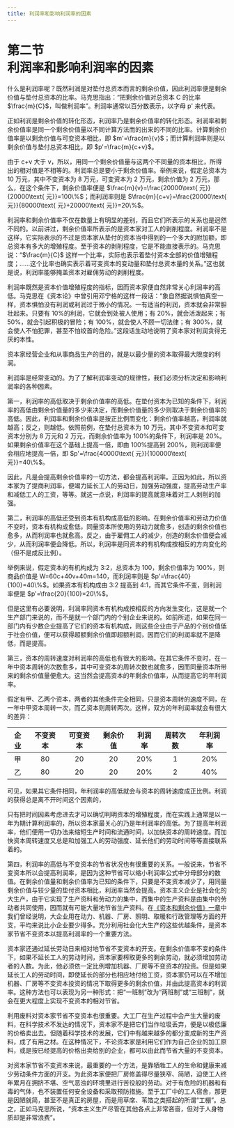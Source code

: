 ```yaml
---
title: 利润率和影响利润率的因素
---
```


# 第二节<br>**利润率和影响利润率的因素**

什么是利润率呢？既然利润是对垫付总资本而言的剩余价值，因此利润率便是剩余价值与垫付总资本的比率。马克思指出：“把剩余价值对总资本 C 的比率 $\frac{m}{C}$，叫做利润率”。利润率通常以百分数表示，以字母 p' 来代表。

正如利润是剩余价值的转化形态，利润率乃是剩余价值率的转化形态。利润率和剩余价值率是同一个剩余价值量以不同计算方法而的出来的不同的比率。计算剩余价值率是以剩余价值与可变资本相比，即 $m'=\frac{m}{v}$；而计算利润率则是以剩余价值与垫付总资本相比，即 $p'=\frac{m}{c+v}$。

由于 c+v 大于 v，所以，用同一个剩余价值量与这两个不同量的资本相比，所得出的相对值是不相等的。利润率总是要小于剩余价值率。举例来说，假定总资本为 10 万元，其中不变资本为 8 万元，可变资本为 2 万元，剩余价值为 2 万元，那么，在这个条件下，剩余价值率便是 $\frac{m}{v}=\frac{20000\text{ 元}}{20000\text{ 元}}=100\%$；而利润率则是 $\frac{m}{c+v}=\frac{20000\text{ 元}}{80000\text{ 元}+20000\text{ 元}}=20\%$。

利润率和剩余价值率不仅在数量上有明显的差别，而且它们所表示的关系也是迥然不同的。以前讲过，剩余价值率所表示的是资本家对工人的剥削程度。利润率不是这样，它实际表示的不过是资本家从垫付的资本当中得到的一个多大的附加额，即总资本有多大的增殖程度。至于资本的剥削程度，它是不能直接表示的。马克思说：“$\frac{m}{C}$ 这样一个比率，实际也表示着垫付资本全部的价值增殖程度；……这个比率也确实表示着可变资本的变动量和垫付总资本量的关系。”这也就是说，利润率能够掩盖资本对雇佣劳动的剥削程度。

利润率既然是资本价值增殖程度的指标，因而资本家便自然非常关心利润率的高低。马克思在《资本论》中曾引用邓宁格的这样一段话：“象自然据说惧怕真空一样，资本惧怕没有利润或利润过于微小的情况。一有适当的利润，资本就会非常胆壮起来。只要有 10%的利润，它就会到处被人使用；有 20%，就会活泼起来；有 50%，就会引起积极的冒险；有 100%，就会使人不顾一切法律；有 300%，就会使人不怕犯罪，甚至不怕绞首的危险。”这段话生动地说明了资本家对利润贪得无厌的本性。

资本家经营企业和从事商品生产的目的，就是以最少量的资本取得最大限度的利润。

利润率是经常变动的。为了了解利润率变动的规律性，我们必须分析决定和影响利润率的各种因素。

第一，利润率的高低取决于剩余价值率的高低。在垫付资本为已知的条件下，利润率的高低由剩余价值量的多少来决定，而剩余价值量的多少则取决于剩余价值率的高低。因此，利润率和剩余价值率是按正比例而变化：剩余价值率越高，利润率就越高；反之，则越低。依照前例，在垫付总资本为 10 万元，其中不变资本和可变资本分别为 8 万元和 2 万元，而剩余价值率为 100%的条件下，利润率是 20%。如果剩余价值率在这个基础上提高一倍，即由 100%提高到 200%，则利润率便会相应地提高一倍，即 $p'=\frac{40000\text{ 元}}{100000\text{ 元}}=40\%$。

因此，凡是会提高剩余价值率的一切方法，都会提高利润率。正因为如此，所以资本家为了提商利润率，便竭力延长工人的劳动日，加强劳动强度，提高劳动生产率和减低工人的工资，等等。就这一点说，利润率的提高就意味着对工人剥削的加强。

第二，利润率的高低还受到资本有机构成高低的影响。在剩余价值率和劳动力价值不变时，资本有机构成愈低，同量资本所使用的劳动力就愈多，创造的剩余价值也愈多，从而利润率也就愈高。反之，由于雇佣工人的减少，创造的剩余价值便会减少，从而利润率便会降低。所以，利润率是同资本的有机构成按相反的方向变化的（但不是成反比例）。

举例来说，假定资本的有机构成为 3:2，总资本为 100，剩余价值率为 100%，则商品价值是 W=60c+40v+40m=140，而利润率则是 $p'=\frac{40}{100}=40\%$。如果资本有机构成由 3:2 提高到 4:1，而其它条件不变，则利润率便是 $p'=\frac{20}{100}=20\%$。

但是这里有必要说明，利润率同资本有机构成按相反的方向发生变化，这是就一个生产部门来说的，而不是就一个部门内的个别企业来说的。如前所述，如果在同一部门内有少数企业提高了它们的资本有机构成，则这些企业由于产品的个别价值低于社会价值，便可以获得超额剩余价值即超额利润，因而它们的利润率就不是降低，而是提高。

第三，资本的周转速度对利润率的高低也有很大的影响。在其它条件不变时，在一年中资本周转的次数愈多，其中可变资本的周转次数也就愈多，因而同量资本所带来的剩余价值量便愈大。这当然会提高资本的年剩余价值率，从而提高它的年利润率。

假定有甲、乙两个资本，两者的其他条件完全相同，只是资本周转的速度不同，在一年中甲资本周转一次，而乙资本则周转两次。这样，双方的年利润率就会有很大的差异：

<center>

| 企业 | 不变资本 | 可变资本 | 剩余价值 | 利润率 | 周转次数 | 年利润率 |
| :---: | :---: | :---: | :---: | :---: | :---: | :---: |
| 甲 | 80 | 20 | 20 | 20% | 1 | 20% |
| 乙 | 80 | 20 | 20 | 20% | 2 | 40% |

</center>

可见，如果其它条件相同，年利润率的高低就会与资本的周转速度成正比例。利润的获得总是离不开时间这个因素的，

只有把时间因素考虑进去才可以确切判明资本的增殖程度，而在实践上通常是以一年为期计算利润率的，所以资本家最关心的乃是年利润率的高低。为了提高年利润率，他们便用一切办法来缩短生产时间和流通时间，以加快资本的周转速度。而加快资本周转速度又总是和加强工人的劳动强度、延长他们的劳动时间等等直接联系着的。

第四，利润率的高低与不变资本的节省状况也有很重要的关系。一般说来，节省不变资本所以会提高利润率，是因为这种节省可以缩小利润率公式中分母部分的数值。在剩余价值量和剩余价值率为已知的条件下，只要是不变资本减少了，用同量剩余价值与较少量的垫付资本相比，利润率当然会提高。资本主义企业是社会化的大生产，由于它实现了生产资料和劳动力的集中，而集中的生产资料是由集中的劳动者共同使用，因而就有可能大量地节省生产资料。在[《资本和剩余价值》一章](../chap-02/index.md)中我们曾经说明，大企业用在动力、机器、厂房、照明、取暖和行政管理等方面的开支，平均来说比小企业要少得多。充分利用社会化大生产的这些优越条件，是资本家节省不变资本以提高利润率的一个重要方法。

资本家还通过延长劳动日来相对地节省不变资本的开支。在剩余价值率不变的条件下，如果不延长工人的劳动时间，资本家要榨取更多的剩余劳动，就必须增加劳动者的人数。为此，他必须依一定比例增加机器、厂房等不变资本的投资。但是如果延长工人的劳动时间，即使延长的部分也相应地付给工资，资本家仍可以在不增加机器、厂房等不变资本投资的情况下取得更多的剩余价值，并由此提高资本的利润率。这种方法也可以表现为另一种形式：把“一班制”改为“两班制”或“三班制”，就会在更大程度上实现不变资本的相对节省。

利用废料对资本家节省不变资本也很重要。大工厂在生产过程中会产生大量的废料，在科学技术不发达的情况下，资本家不是把它们当作垃圾丢弃，便是以极低廉的价格卖出去。但随着科学技术的发展，它们中有越来越多的都分变成新的生产资料，成了有用之材。在这种情况下，不论资本家是利用它们作为自己企业的加工原料，或是按已经提高的价格出卖给别的企业，都可以由此而节省大量的不变资本。

对资本家节省不变资本来说，最重要的一个方法，是靠牺牲工人的生命和健康来减少劳动条件方面的开支。为此资本家便把厂房修盖得尽量狭窄、简陋，迫使工人终年累月在拥挤不堪、空气恶浊的环境里进行苦役般的劳动。对于有危险的机器和有毒的气体，也不装置任何安全设备和采取预防措施。至于工厂中的工人宿舍，那更是因陋就简，甚至不是真正的房屋，而是用草席、苇箔之类搭起的所谓“工棚”。总之，正如马克思所说，“资本主义生产尽管在其他各点上非常吝啬，但对于人身物质却是非常浪费”。